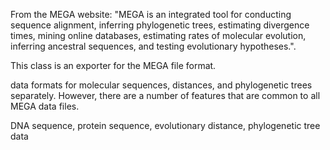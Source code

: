 From the MEGA website: "MEGA is an integrated tool for conducting sequence alignment, inferring phylogenetic trees, estimating divergence times, mining online databases, estimating rates of molecular evolution, inferring ancestral sequences, and testing evolutionary hypotheses.".

This class is an exporter for the MEGA file format.

 data formats for molecular sequences, distances, and phylogenetic trees separately. However, there are a number of features that are common to all MEGA data files.

DNA sequence, 
protein sequence, 
evolutionary distance, 
phylogenetic tree data